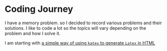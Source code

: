 # Coding Journey
I have a memory problem. so I decided to record various problems and their solutions. I like to code a lot so the topics will vary depending on the problem and how I solve it.

I am starting with [a simple way of using `katex` to generate `Latex` in HTML](latex_html.html)